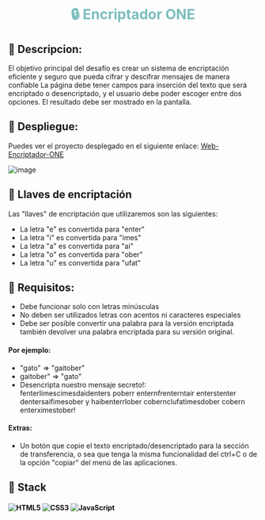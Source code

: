  # <div align="center" style="color: #7Cbdbd">🔒 Encriptador ONE</div>
## 📃 Descripcion:
El objetivo principal del desafío es crear un sistema de encriptación eficiente y seguro que pueda cifrar y descifrar mensajes de manera confiable
La página debe tener campos para inserción del texto que será encriptado o desencriptado, y el usuario debe poder escoger entre dos opciones.
El resultado debe ser mostrado en la pantalla.

## 🚀 Despliegue:
Puedes ver el proyecto desplegado en el siguiente enlace: [Web-Encriptador-ONE](https://chavez-dev.github.io/Encriptador-ONE/)


![image](https://github.com/chavez-dev/Encriptador-ONE/assets/132727091/32373337-89a4-4e66-8fb5-c89355636a34)

## 🔑 Llaves de encriptación
Las "llaves" de encriptación que utilizaremos son las siguientes:
* La letra "e" es convertida para "enter"
* La letra "i" es convertida para "imes"
* La letra "a" es convertida para "ai"
* La letra "o" es convertida para "ober"
* La letra "u" es convertida para "ufat"

## 📃 Requisitos:
* Debe funcionar solo con letras minúsculas
* No deben ser utilizados letras con acentos ni caracteres especiales
* Debe ser posible convertir una palabra para la versión encriptada también devolver una palabra encriptada para su versión original.

#### Por ejemplo: 
* "gato" => "gaitober" 
* gaitober" => "gato"
* Desencripta nuestro mensaje secreto!: <br>
fenterlimescimesdaidenters poberr enternfrenterntair enterstenter dentersaifimesober y haibenterrlober cobernclufatimesdober cobern enterximestober!

#### Extras:
* Un botón que copie el texto encriptado/desencriptado para la sección de transferencia, o sea que tenga la misma funcionalidad del ctrl+C o de la opción "copiar" del menú de las aplicaciones.

## 🔨  Stack
<div style="color: #111117;" align="left">

#### ![HTML5](https://img.shields.io/badge/html5-%23E34F26.svg?style=for-the-badge&logo=html5&logoColor=white) ![CSS3](https://img.shields.io/badge/css3-%231572B6.svg?style=for-the-badge&logo=css3&logoColor=white) ![JavaScript](https://img.shields.io/badge/javascript-%23323330.svg?style=for-the-badge&logo=javascript&logoColor=%23F7DF1E) 

</div>

<br/>
